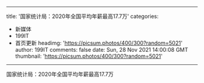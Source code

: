 
---
title: '国家统计局：2020年全国平均年薪最高17.7万'
categories: 
 - 新媒体
 - 199IT
 - 首页更新
headimg: 'https://picsum.photos/400/300?random=5021'
author: 199IT
comments: false
date: Sun, 28 Nov 2021 14:00:08 GMT
thumbnail: 'https://picsum.photos/400/300?random=5021'
---

<div>   
国家统计局：2020年全国平均年薪最高17.7万  
</div>
            